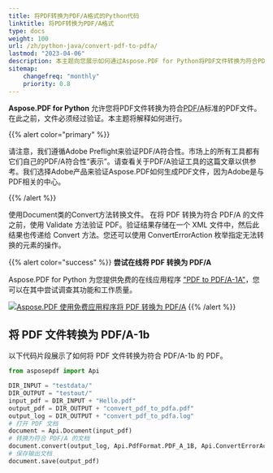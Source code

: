 ```yaml
---
title: 将PDF转换为PDF/A格式的Python代码
linktitle: 将PDF转换为PDF/A格式
type: docs
weight: 100
url: /zh/python-java/convert-pdf-to-pdfa/
lastmod: "2023-04-06"
description: 本主题向您展示如何通过Aspose.PDF for Python将PDF文件转换为符合PDF/A标准的PDF文件。
sitemap:
    changefreq: "monthly"
    priority: 0.8
---
```


**Aspose.PDF for Python** 允许您将PDF文件转换为符合<abbr title="Portable Document Format / A">PDF/A</abbr>标准的PDF文件。在此之前，文件必须经过验证。本主题将解释如何进行。

{{% alert color="primary" %}}

请注意，我们遵循Adobe Preflight来验证PDF/A符合性。市场上的所有工具都有它们自己的PDF/A符合性“表示”。请查看关于PDF/A验证工具的这篇文章以供参考。我们选择Adobe产品来验证Aspose.PDF如何生成PDF文件，因为Adobe是与PDF相关的中心。

{{% /alert %}}

使用Document类的Convert方法转换文件。
 在将 PDF 转换为符合 PDF/A 的文件之前，使用 Validate 方法验证 PDF。验证结果存储在一个 XML 文件中，然后此结果也传递给 Convert 方法。您还可以使用 ConvertErrorAction 枚举指定无法转换的元素的操作。

{{% alert color="success" %}}
**尝试在线将 PDF 转换为 PDF/A**

Aspose.PDF for Python 为您提供免费的在线应用程序 ["PDF to PDF/A-1A"](https://products.aspose.app/pdf/conversion/pdf-to-pdfa1a)，您可以在其中尝试调查其功能和工作质量。

[![Aspose.PDF 使用免费应用程序将 PDF 转换为 PDF/A](pdf_to_pdfa.png)](https://products.aspose.app/pdf/conversion/pdf-to-pdfa1a)
{{% /alert %}}

## 将 PDF 文件转换为 PDF/A-1b

以下代码片段展示了如何将 PDF 文件转换为符合 PDF/A-1b 的 PDF。

```python
from asposepdf import Api

DIR_INPUT = "testdata/"
DIR_OUTPUT = "testout/"
input_pdf = DIR_INPUT + "Hello.pdf"
output_pdf = DIR_OUTPUT + "convert_pdf_to_pdfa.pdf"
output_log = DIR_OUTPUT + "convert_pdf_to_pdfa.log"
# 打开 PDF 文档
document = Api.Document(input_pdf)
# 转换为符合 PDF/A 的文档
document.convert(output_log, Api.PdfFormat.PDF_A_1B, Api.ConvertErrorAction.Delete)
# 保存输出文档
document.save(output_pdf)
```